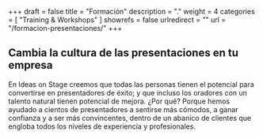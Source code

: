 +++
draft 		= false
title 		= "Formación"
description	= "."
weight		= 4
categories	= [ "Training & Workshops" ]
showrefs	= false
urlredirect	= ""
url 		= "/formacion-presentaciones/"
+++
## Cambia la cultura de las presentaciones en tu empresa

En Ideas on Stage creemos que todas las personas tienen el potencial para convertirse en presentadores de éxito; y que incluso los oradores con un talento natural tienen potencial de mejora. ¿Por qué? Porque hemos ayudado a cientos de presentadores a sentirse más cómodos, a ganar confianza y a ser más convincentes, dentro de un abanico de clientes que engloba todos los niveles de experiencia y profesionales.